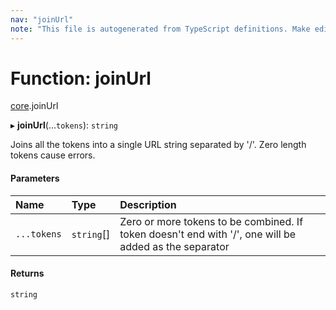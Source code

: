 ```yaml
---
nav: "joinUrl"
note: "This file is autogenerated from TypeScript definitions. Make edits to the comments in the TypeScript file and then run `make docs` to regenerate this file."
---
```

# Function: joinUrl

[core](../modules/core.md).joinUrl

▸ **joinUrl**(...`tokens`): `string`

Joins all the tokens into a single URL string separated by '/'. Zero length tokens cause errors.

#### Parameters

| Name | Type | Description |
| :------ | :------ | :------ |
| `...tokens` | `string`[] | Zero or more tokens to be combined. If token doesn't end with '/', one will be added as the separator |

#### Returns

`string`
